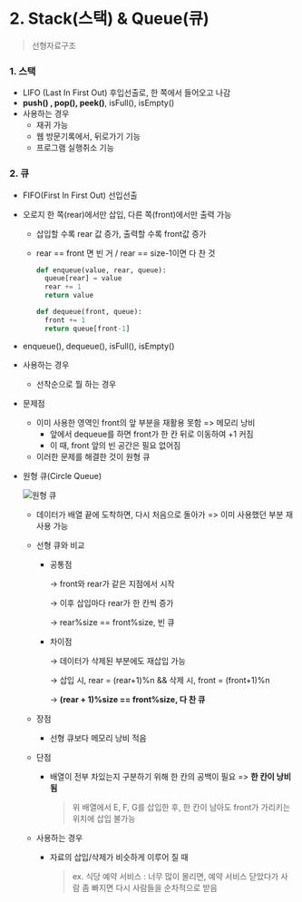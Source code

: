 # 2. Stack(스택) & Queue(큐)

> 선형자료구조



### 1. 스택

* LIFO (Last In First Out) 후입선출로, 한 쪽에서 들어오고 나감
* **push() , pop(), peek()**, isFull(), isEmpty()
* 사용하는 경우
  * 재귀 가능
  * 웹 방문기록에서, 뒤로가기 기능
  * 프로그램 실행취소 기능



### 2. 큐

* FIFO(First In First Out) 선입선출

* 오로지 한 쪽(rear)에서만 삽입, 다른 쪽(front)에서만 출력 가능

  * 삽입할 수록 rear 값 증가, 출력할 수록 front값 증가

  * rear == front 면 빈 거 / rear == size-1이면 다 찬 것

    ```python
    def enqueue(value, rear, queue):
      queue[rear] = value
      rear += 1
      return value
    
    def dequeue(front, queue):
      front += 1
      return queue[front-1]
    ```

* enqueue(), dequeue(), isFull(), isEmpty()

* 사용하는 경우

  * 선착순으로 뭘 하는 경우
  
* 문제점

  * 이미 사용한 영역인 front의 앞 부분을 재활용 못함 => 메모리 낭비
    * 앞에서 dequeue를 하면 front가 한 칸 뒤로 이동하여 +1 커짐
    * 이 때, front 앞의 빈 공간은 필요 없어짐 
  * 이러한 문제를 해결한 것이 원형 큐
  
* 원형 큐(Circle Queue)

  ![원형 큐](https://user-images.githubusercontent.com/70613905/163102054-d9b2e2c6-75cd-4ebf-b36b-405ec4556ba6.JPG)
  
  
    * 데이터가 배열 끝에 도착하면, 다시 처음으로 돌아가 => 이미 사용했던 부분 재사용 가능
  
  
    * 선형 큐와 비교
  
      * 공통점
  
        →  front와 rear가 같은 지점에서 시작
  
        →  이후 삽입마다 rear가 한 칸씩 증가
  
        →  rear%size == front%size, 빈 큐
  
      * 차이점
  
        →  데이터가 삭제된 부분에도 재삽입 가능
  
        →  삽입 시, rear = (rear+1)%n  && 삭제 시, front = (front+1)%n
        
        →  **(rear + 1)%size == front%size, 다 찬 큐**
  
    * 장점
  
      * 선형 큐보다 메모리 낭비 적음
  
    * 단점
  
      * 배열이 전부 차있는지 구분하기 위해 한 칸의 공백이 필요 => **한 칸이 낭비됨**
  
        > 위 배열에서 E, F, G를 삽입한 후, 한 칸이 남아도 front가 가리키는 위치에 삽입 불가능
  
    * 사용하는 경우
  
  
      * 자료의 삽입/삭제가 비슷하게 이루어 질 때
  
        > ex.  식당 예약 서비스 : 너무 많이 몰리면, 예약 서비스 닫았다가 사람 좀 빠지면 다시 사람들을 순차적으로 받음
  
